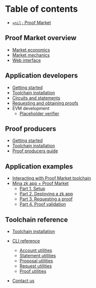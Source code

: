# Table of contents

* [`=nil;` Proof Market](README.md)

## Proof Market overview

* [Market economics](market/economics.md)
* [Market mechanics](market/mechanics.md)
* [Web interface](market/web-interface.md)

## Application developers

* [Getting started](toolchain/sign-up.md)
* [Toolchain installation](toolchain/installation.md)
* [Circuits and statements](developers/statements.md)
* [Requesting and obtaining proofs](developers/proofs.md)
* EVM development
	* [Placeholder verifier](evm/verifier.md)
	<!-- * [Endpoint](evm/endpoint.md)
	* Lorem Ipsum -->

## Proof producers

* [Getting started](toolchain/sign-up.md#proof-producer)
* [Toolchain installation](toolchain/installation.md)
* [Proof producers guide](producers/proof-producer.md)

## Application examples

* [Interacting with Proof Market toolchain](examples/toolchain.md)
* [Mina zk app + Proof Market](examples/mina-example/README.md)
  * [Part 1. Setup](examples/mina-example/part-1-setup.md)
  * [Part 2. Deploying a zk app](examples/mina-example/part-2-deploy-zkapp.md)
  * [Part 3. Requesting a proof](examples/mina-example/part-3-proof-request.md)
  * [Part 4. Proof validation](examples/mina-example/part-4-validate-proof.md)

## Toolchain reference

* [Toolchain installation](toolchain/installation.md)
* [CLI reference](toolchain/cli-reference/README.md)
  * [Account utilities](toolchain/cli-reference/user.md)
  * [Statement utilities](toolchain/cli-reference/statement.md)
  * [Proposal utilities](toolchain/cli-reference/request.md)
  * [Request utilities](toolchain/cli-reference/proposal.md)
  * [Proof utilities](toolchain/cli-reference/proof.md)

* [Contact us](misc/contact.md)

